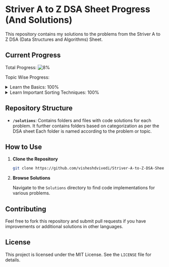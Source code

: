 # Striver A to Z DSA Sheet Progress (And Solutions)

This repository contains my solutions to the problems from the Striver A to Z DSA (Data Structures and Algorithms) Sheet.

## Current Progress

Total Progress: ![8%](https://us-central1-progress-markdown.cloudfunctions.net/progress/8)

Topic Wise Progress:

<details>
<summary>Learn the Basics: 100%</summary>

- Lec 1: Things to Know in C++: ![100%](https://us-central1-progress-markdown.cloudfunctions.net/progress/100)
- Lec 2: Build-up Logical Thinking: ![100%](https://us-central1-progress-markdown.cloudfunctions.net/progress/100)
- Lec 3: Learn STL: ![100%](https://us-central1-progress-markdown.cloudfunctions.net/progress/100)
- Lec 4: Know Basic Maths: ![100%](https://us-central1-progress-markdown.cloudfunctions.net/progress/100)
- Lec 5: Learn Basic Recursion: ![100%](https://us-central1-progress-markdown.cloudfunctions.net/progress/100)
- Lec 6: Learn Basic Hashing: ![100%](https://us-central1-progress-markdown.cloudfunctions.net/progress/100)
</details>

<details>
<summary>Learn Important Sorting Techniques: 100%</summary>

- Lec 1: Sorting-I: ![100%](https://us-central1-progress-markdown.cloudfunctions.net/progress/100)
- Lec 2: Sorting-II: ![100%](https://us-central1-progress-markdown.cloudfunctions.net/progress/100)
</details>

<!-- <details>
<summary>Learn Important Sorting Techniques: 100%</summary>

- Lec 1: Sorting-1: ![100%](https://us-central1-progress-markdown.cloudfunctions.net/progress/100)
- Lec 2: Sorting-2: ![100%](https://us-central1-progress-markdown.cloudfunctions.net/progress/100)
</details>

<details>
<summary>Arrays: 77%</summary>

- Easy: ![100%](https://us-central1-progress-markdown.cloudfunctions.net/progress/100)
- Medium: ![100%](https://us-central1-progress-markdown.cloudfunctions.net/progress/100)
- Hard: ![25%](https://us-central1-progress-markdown.cloudfunctions.net/progress/25)
</details> -->

## Repository Structure

- **`/solutions`**: Contains folders and files with code solutions for each problem. It further contains folders based on categorization as per the DSA sheet Each folder is named according to the problem or topic.

## How to Use

1. **Clone the Repository**

   ```bash
   git clone https://github.com/visheshdvivedi/Striver-A-to-Z-DSA-Sheet-Progress.git

2. **Browse Solutions**

    Navigate to the ```Solutions``` directory to find code implementations for various problems.

## Contributing

Feel free to fork this repository and submit pull requests if you have improvements or additional solutions in other languages.

## License

This project is licensed under the MIT License. See the ```LICENSE``` file for details.